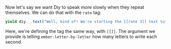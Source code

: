Now let's say we want Diy to speak more slowly when they repeat themselves. We can do that with the `rate` tag:

```js
yield diy._.text("Well, kind of! We're starting the [[rate 3]] text tutorial, but words are one of my favorite things.");
```

Here, we're defining the tag the same way, with `[[]]`. The argument we provide is telling `ember-letter-by-letter` how many letters to write each second.

